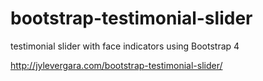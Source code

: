 # bootstrap-testimonial-slider
testimonial slider with face indicators using Bootstrap 4

http://jylevergara.com/bootstrap-testimonial-slider/
